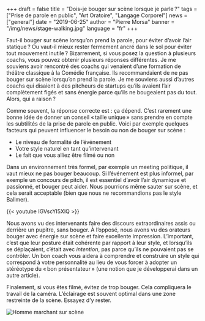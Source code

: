 +++
draft = false
title = "Dois-je bouger sur scène lorsque je parle ?"
tags = ["Prise de parole en public", "Art Oratoire", "Langage Corporel"]
news = ["general"]
date = "2019-06-25"
author = "Pierre Morsa"
banner = "/img/news/stage-walking.jpg"
language = "fr"
+++

Faut-il bouger sur scène lorsqu’on prend la parole, pour éviter d’avoir l’air statique ? Ou vaut-il mieux rester fermement ancré dans le sol pour éviter tout mouvement inutile ? Bizarrement, si vous posez la question à plusieurs coachs, vous pouvez obtenir plusieurs réponses différentes. Je me souviens avoir rencontré des coachs qui venaient d’une formation de théâtre classique à la Comédie française. Ils recommandaient de ne pas bouger sur scène lorsqu’on prend la parole. Je me souviens aussi d’autres coachs qui disaient à des pitcheurs de startups qu’ils avaient l’air complètement figés et sans énergie parce qu’ils ne bougeaient pas du tout. Alors, qui a raison ? 

Comme souvent, la réponse correcte est : ça dépend. C’est rarement une bonne idée de donner un conseil « taille unique » sans prendre en compte les subtilités de la prise de parole en public. Voici par exemple quelques facteurs qui peuvent influencer le besoin ou non de bouger sur scène :

* Le niveau de formalité de l’événement
* Votre style naturel en tant qu’intervenant
* Le fait que vous alliez être filmé ou non

Dans un environnement très formel, par exemple un meeting politique, il vaut mieux ne pas bouger beaucoup. Si l’événement est plus informel, par exemple un concours de pitch, il est essentiel d’avoir l’air dynamique et passionné, et bouger peut aider. Nous pourrions même sauter sur scène, et cela serait acceptable (bien que nous ne recommandions pas le style Ballmer).

{{< youtube IGVscYI5XlQ >}}

Nous avons vu des intervenants faire des discours extraordinaires assis ou derrière un pupitre, sans bouger. À l’opposé, nous avons vu des orateurs bouger avec énergie sur scène et faire excellente impression. L’important, c’est que leur posture était cohérente par rapport à leur style, et lorsqu’ils se déplaçaient, c’était avec *intention*, pas parce qu’ils ne pouvaient pas se contrôler. Un bon coach vous aidera à comprendre et construire un style qui correspond à votre personnalité au lieu de vous forcer à adopter un stéréotype du « bon présentateur » (une notion que je développerai dans un autre article).

Finalement, si vous êtes filmé, évitez de trop bouger. Cela compliquera le travail de la caméra. L’éclairage est souvent optimal dans une zone restreinte de la scène. Essayez d’y rester.

![Homme marchant sur scène](/img/news/stage-walking.jpg)